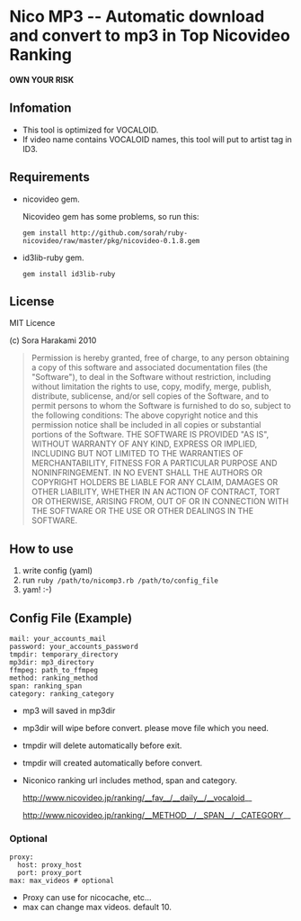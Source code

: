# Nico MP3 -- Automatic download and convert to mp3 in Top Nicovideo Ranking

__OWN YOUR RISK__

## Infomation

* This tool is optimized for VOCALOID.
* If video name contains VOCALOID names, this tool will put to artist tag in ID3.


## Requirements

* nicovideo gem.

    Nicovideo gem has some problems, so run this:

    `gem install http://github.com/sorah/ruby-nicovideo/raw/master/pkg/nicovideo-0.1.8.gem`

* id3lib-ruby gem.

    `gem install id3lib-ruby`

## License

MIT Licence

(c) Sora Harakami 2010

>  Permission is hereby granted, free of charge, to any person obtaining a copy
>    of this software and associated documentation files (the "Software"), to deal
>    in the Software without restriction, including without limitation the rights
>    to use, copy, modify, merge, publish, distribute, sublicense, and/or sell
>    copies of the Software, and to permit persons to whom the Software is
>    furnished to do so, subject to the following conditions:
>    The above copyright notice and this permission notice shall be included in
>    all copies or substantial portions of the Software.
>    THE SOFTWARE IS PROVIDED "AS IS", WITHOUT WARRANTY OF ANY KIND, EXPRESS OR
>    IMPLIED, INCLUDING BUT NOT LIMITED TO THE WARRANTIES OF MERCHANTABILITY,
>    FITNESS FOR A PARTICULAR PURPOSE AND NONINFRINGEMENT. IN NO EVENT SHALL THE
>      AUTHORS OR COPYRIGHT HOLDERS BE LIABLE FOR ANY CLAIM, DAMAGES OR OTHER
>      LIABILITY, WHETHER IN AN ACTION OF CONTRACT, TORT OR OTHERWISE, ARISING FROM,
>    OUT OF OR IN CONNECTION WITH THE SOFTWARE OR THE USE OR OTHER DEALINGS IN
>      THE SOFTWARE.

## How to use

1. write config (yaml)
2. run `ruby /path/to/nicomp3.rb /path/to/config_file`
3. yam! :-)

## Config File (Example)

    mail: your_accounts_mail
    password: your_accounts_password
    tmpdir: temporary_directory
    mp3dir: mp3_directory
    ffmpeg: path_to_ffmpeg
    method: ranking_method
    span: ranking_span
    category: ranking_category

* mp3 will saved in mp3dir
* mp3dir will wipe before convert. please move file which you need.
* tmpdir will delete automatically before exit.
* tmpdir will created automatically before convert.
* Niconico ranking url includes method, span and category.

    http://www.nicovideo.jp/ranking/__fav__/__daily__/__vocaloid__

    http://www.nicovideo.jp/ranking/__METHOD__/__SPAN__/__CATEGORY__

### Optional

    proxy:
      host: proxy_host
      port: proxy_port
    max: max_videos # optional

* Proxy can use for nicocache, etc...
* max can change max videos. default 10.
